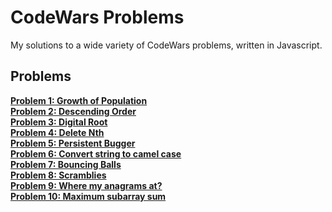 # CodeWars Problems

My solutions to a wide variety of CodeWars problems, written in Javascript.

## Problems

**[Problem 1: Growth of Population](/Problem_1/ "Problem 1: Growth of Population")** <br>
**[Problem 2: Descending Order](/Problem_2/ "Problem 2: Descending Order")** <br>
**[Problem 3: Digital Root](/Problem_3/ "Problem 3: Digital Root")** <br>
**[Problem 4: Delete Nth](/Problem_4/ "Problem 4: Delete Nth")** <br>
**[Problem 5: Persistent Bugger](/Problem_5/ "Problem 5: Persistent Bugger")** <br>
**[Problem 6: Convert string to camel case](/Problem_6/ "Problem 6: Convert string to camel case")** <br>
**[Problem 7: Bouncing Balls](/Problem_7/ "Problem 7: Bouncing Balls")** <br>
**[Problem 8: Scramblies](/Problem_8/ "Problem 8: Scramblies")** <br>
**[Problem 9: Where my anagrams at?](/Problem_9/ "Problem 9: Where my anagrams at?")** <br>
**[Problem 10: Maximum subarray sum](/Problem_10/ "Problem 10: Maximum subarray sum")** <br>
